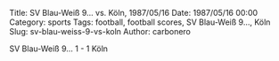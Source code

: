 Title: SV Blau-Weiß 9… vs. Köln, 1987/05/16
Date: 1987/05/16 00:00
Category: sports
Tags: football, football scores, SV Blau-Weiß 9…, Köln
Slug: sv-blau-weiss-9-vs-koln
Author: carbonero


SV Blau-Weiß 9… 1 - 1 Köln
